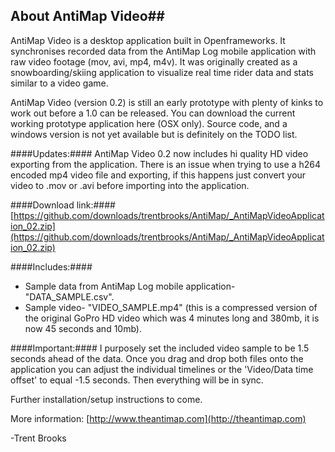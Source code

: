 ## About AntiMap Video##
AntiMap Video is a desktop application built in Openframeworks. It synchronises recorded data from the AntiMap Log mobile application with raw video footage (mov, avi, mp4, m4v). It was originally created as a snowboarding/skiing application to visualize real time rider data and stats similar to a video game. 

AntiMap Video (version 0.2) is still an early prototype with plenty of kinks to work out before a 1.0 can be released. You can download the current working prototype application here (OSX only). Source code, and a windows version is not yet available but is definitely on the TODO list.

####Updates:####
AntiMap Video 0.2 now includes hi quality HD video exporting from the application. There is an issue when trying to use a h264 encoded mp4 video file and exporting, if this happens just convert your video to .mov or .avi before importing into the application.

####Download link:####
[https://github.com/downloads/trentbrooks/AntiMap/_AntiMapVideoApplication_02.zip](https://github.com/downloads/trentbrooks/AntiMap/_AntiMapVideoApplication_02.zip)

####Includes:####
 - Sample data from AntiMap Log mobile application- "DATA_SAMPLE.csv".
 - Sample video- "VIDEO_SAMPLE.mp4" (this is a compressed version of the original GoPro HD video which was 4 minutes long and 380mb, it is now 45 seconds and 10mb).

####Important:####
I purposely set the included video sample to be 1.5 seconds ahead of the data. Once you drag and drop both files onto the application you can adjust the individual timelines or the 'Video/Data time offset' to equal -1.5 seconds. Then everything will be in sync.

Further installation/setup instructions to come.

More information: [http://www.theantimap.com](http://theantimap.com)

-Trent Brooks